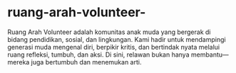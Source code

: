 # ruang-arah-volunteer-
Ruang Arah Volunteer adalah komunitas anak muda yang bergerak di bidang pendidikan, sosial, dan lingkungan. Kami hadir untuk mendampingi generasi muda mengenal diri, berpikir kritis, dan bertindak nyata melalui ruang refleksi, tumbuh, dan aksi. Di sini, relawan bukan hanya membantu—mereka juga bertumbuh dan menemukan arti.
